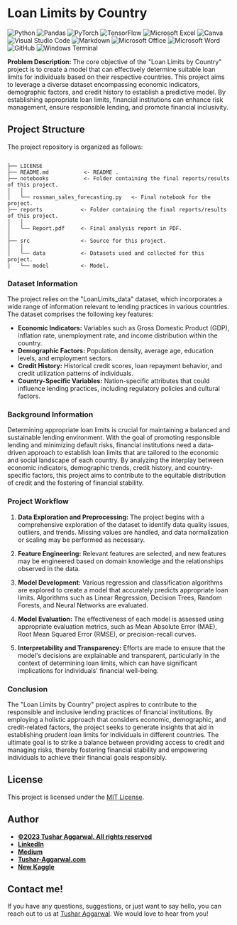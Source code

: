 # Loan Limits by Country




![Python](https://img.shields.io/badge/Python-3776AB.svg?style=for-the-badge&logo=Python&logoColor=white)
![Pandas](https://img.shields.io/badge/pandas-%23150458.svg?style=for-the-badge&logo=pandas&logoColor=white)
![PyTorch](https://img.shields.io/badge/PyTorch-%23EE4C2C.svg?style=for-the-badge&logo=PyTorch&logoColor=white)
![TensorFlow](https://img.shields.io/badge/TensorFlow-%23FF6F00.svg?style=for-the-badge&logo=TensorFlow&logoColor=white)
![Microsoft Excel](https://img.shields.io/badge/Microsoft_Excel-217346?style=for-the-badge&logo=microsoft-excel&logoColor=white)
![Canva](https://img.shields.io/badge/Canva-%2300C4CC.svg?style=for-the-badge&logo=Canva&logoColor=white)
![Visual Studio Code](https://img.shields.io/badge/Visual%20Studio%20Code-0078d7.svg?style=for-the-badge&logo=visual-studio-code&logoColor=white)
![Markdown](https://img.shields.io/badge/markdown-%23000000.svg?style=for-the-badge&logo=markdown&logoColor=white)
![Microsoft Office](https://img.shields.io/badge/Microsoft_Office-D83B01?style=for-the-badge&logo=microsoft-office&logoColor=white)
![Microsoft Word](https://img.shields.io/badge/Microsoft_Word-2B579A?style=for-the-badge&logo=microsoft-word&logoColor=white)
![GitHub](https://img.shields.io/badge/github-%23121011.svg?style=for-the-badge&logo=github&logoColor=white)
![Windows Terminal](https://img.shields.io/badge/Windows%20Terminal-%234D4D4D.svg?style=for-the-badge&logo=windows-terminal&logoColor=white)

**Problem Description:** The core objective of the "Loan Limits by Country" project is to create a model that can effectively determine suitable loan limits for individuals based on their respective countries. This project aims to leverage a diverse dataset encompassing economic indicators, demographic factors, and credit history to establish a predictive model. By establishing appropriate loan limits, financial institutions can enhance risk management, ensure responsible lending, and promote financial inclusivity.

## Project Structure

The project repository is organized as follows:

```

├── LICENSE
├── README.md           <- README .
├── notebooks           <- Folder containing the final reports/results of this project.
│   │
│   └── rossman_sales_forecasting.py   <- Final notebook for the project.
├── reports            <- Folder containing the final reports/results of this project.
│   │
│   └── Report.pdf     <- Final analysis report in PDF.
│   
├── src                <- Source for this project.
│   │
│   └── data           <- Datasets used and collected for this project.
|   └── model          <- Model.

```

### Dataset Information

The project relies on the "LoanLimits_data" dataset, which incorporates a wide range of information relevant to lending practices in various countries. The dataset comprises the following key features:

- **Economic Indicators:** Variables such as Gross Domestic Product (GDP), inflation rate, unemployment rate, and income distribution within the country.
- **Demographic Factors:** Population density, average age, education levels, and employment sectors.
- **Credit History:** Historical credit scores, loan repayment behavior, and credit utilization patterns of individuals.
- **Country-Specific Variables:** Nation-specific attributes that could influence lending practices, including regulatory policies and cultural factors.

### Background Information

Determining appropriate loan limits is crucial for maintaining a balanced and sustainable lending environment. With the goal of promoting responsible lending and minimizing default risks, financial institutions need a data-driven approach to establish loan limits that are tailored to the economic and social landscape of each country. By analyzing the interplay between economic indicators, demographic trends, credit history, and country-specific factors, this project aims to contribute to the equitable distribution of credit and the fostering of financial stability.

### Project Workflow

1. **Data Exploration and Preprocessing:** The project begins with a comprehensive exploration of the dataset to identify data quality issues, outliers, and trends. Missing values are handled, and data normalization or scaling may be performed as necessary.

2. **Feature Engineering:** Relevant features are selected, and new features may be engineered based on domain knowledge and the relationships observed in the data.

3. **Model Development:** Various regression and classification algorithms are explored to create a model that accurately predicts appropriate loan limits. Algorithms such as Linear Regression, Decision Trees, Random Forests, and Neural Networks are evaluated.

4. **Model Evaluation:** The effectiveness of each model is assessed using appropriate evaluation metrics, such as Mean Absolute Error (MAE), Root Mean Squared Error (RMSE), or precision-recall curves.

5. **Interpretability and Transparency:** Efforts are made to ensure that the model's decisions are explainable and transparent, particularly in the context of determining loan limits, which can have significant implications for individuals' financial well-being.

### Conclusion

The "Loan Limits by Country" project aspires to contribute to the responsible and inclusive lending practices of financial institutions. By employing a holistic approach that considers economic, demographic, and credit-related factors, the project seeks to generate insights that aid in establishing prudent loan limits for individuals in different countries. The ultimate goal is to strike a balance between providing access to credit and managing risks, thereby fostering financial stability and empowering individuals to achieve their financial goals responsibly.
## License

This project is licensed under the [MIT License](LICENSE).
## Author
- <ins><b>©2023 Tushar Aggarwal. All rights reserved</b></ins>
- <b>[LinkedIn](https://www.linkedin.com/in/tusharaggarwalinseec/)</b>
- <b>[Medium](https://medium.com/@tushar_aggarwal)</b> 
- <b>[Tushar-Aggarwal.com](https://www.tushar-aggarwal.com/)</b>
- <b>[New Kaggle](https://www.kaggle.com/tagg27)</b> 

## Contact me!
If you have any questions, suggestions, or just want to say hello, you can reach out to us at [Tushar Aggarwal](mailto:info@tushar-aggarwal.com). We would love to hear from you!
